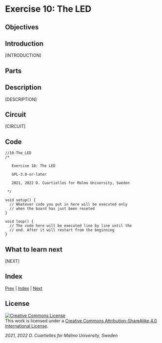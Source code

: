 # Exercise 10: The LED

## Objectives



## Introduction

[INTRODUCTION]

## Parts







## Description

[DESCRIPTION]

## Circuit

[CIRCUIT]

## Code

```c_cpp
//10-The_LED
/*

   Exercise 10: The LED

   GPL-3.0-or-later

   2021, 2022 D. Cuartielles for Malmo University, Sweden

 */

void setup() {
  // Whatever code you put in here will be executed only 
  // when the board has just been reseted
}

void loop() {
  // The code here will be executed line by line until the 
  // end. After it will restart from the beginning
}
```

## What to learn next

[NEXT]

## Index

[Prev](../09-Your_first_program_blink/09-Your_first_program_blink.md) |  [Index](../course_index.md) |  [Next](../11-Multicolored_LEDs/11-Multicolored_LEDs.md)

## License

<a rel="license" href="http://creativecommons.org/licenses/by-sa/4.0/"><img alt="Creative Commons License" style="border-width:0" src="https://i.creativecommons.org/l/by-sa/4.0/80x15.png" /></a><br />This work is licensed under a <a rel="license" href="http://creativecommons.org/licenses/by-sa/4.0/">Creative Commons Attribution-ShareAlike 4.0 International License</a>.

*2021, 2022 D. Cuartielles for Malmo University, Sweden*

